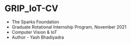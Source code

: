 # GRIP_IoT-CV

* The Sparks Foundation
* Graduate Rotational Internship Program, November 2021
* Computer Vision & IoT
* Author - Yash Bhadiyadra
